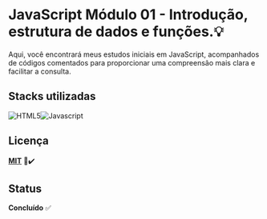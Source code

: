 # **JavaScript** **Módulo 01** - Introdução, estrutura de dados e funções.💡

Aqui, você encontrará meus estudos iniciais em JavaScript, acompanhados de códigos comentados para proporcionar uma compreensão mais clara e facilitar a consulta.

## Stacks utilizadas

![HTML5](https://img.shields.io/badge/HTML5-E34F26?style=for-the-badge&logo=html5&logoColor=white)![Javascript](https://img.shields.io/badge/JavaScript-F7DF1E?style=for-the-badge&logo=javascript&logoColor=black)

## Licença

**[MIT](https://choosealicense.com/licenses/mit/)** 📄✔️


## Status

**Concluído** ✅
